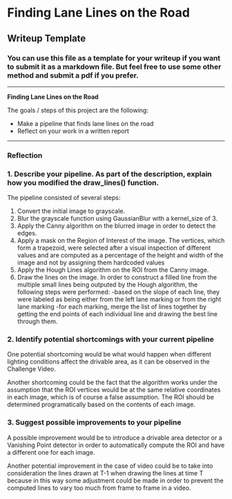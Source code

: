 # **Finding Lane Lines on the Road** 

## Writeup Template

### You can use this file as a template for your writeup if you want to submit it as a markdown file. But feel free to use some other method and submit a pdf if you prefer.

---

**Finding Lane Lines on the Road**

The goals / steps of this project are the following:
* Make a pipeline that finds lane lines on the road
* Reflect on your work in a written report


[//]: # (Image References)

---

### Reflection

### 1. Describe your pipeline. As part of the description, explain how you modified the draw_lines() function.

The pipeline consisted of several steps:
1) Convert the initial image to grayscale.
2) Blur the grayscale function using GaussianBlur with a kernel_size of 3.
3) Apply the Canny algorithm on the blurred image in order to detect the edges.
4) Apply a mask on the Region of Interest of the image. The vertices, which form a trapezoid, were selected after a visual inspection of different values and are computed as a percentage of the height and width of the image and not by assigning them hardcoded values
5) Apply the Hough Lines algorithm on the ROI from the Canny image.
6) Draw the lines on the image. 
    In order to construct a filled line from the multiple small lines being outputed by the Hough algorithm, the following steps were performed:
        -based on the slope of each line, they were labeled as being either from the left lane marking or from the right lane marking
        -for each marking, merge the list of lines together by getting the end points of each individual line and drawing the best line through them. 


### 2. Identify potential shortcomings with your current pipeline


One potential shortcoming would be what would happen when different lighting conditions affect the drivable area, as it can be observed in the Challenge Video.

Another shortcoming could be the fact that the algorithm works under the assumption that the ROI vertices would be at the same relative coordinates in each image, which is of course a false assumption. The ROI should be determined programatically based on the contents of each image.


### 3. Suggest possible improvements to your pipeline

A possible improvement would be to introduce a drivable area detector or a Vanishing Point detector in order to automatically compute the ROI and have a different one for each image.

Another potential improvement in the case of video could be to take into consideration the lines drawn at T-1 when drawing the lines at time T because in this way some adjustment could be made in order to prevent the computed lines to vary too much from frame to frame in a video. 
